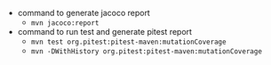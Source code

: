 - command to generate jacoco report
    - `mvn jacoco:report`
- command to run test and generate pitest report
    - `mvn test org.pitest:pitest-maven:mutationCoverage` 
    - `mvn -DWithHistory org.pitest:pitest-maven:mutationCoverage`